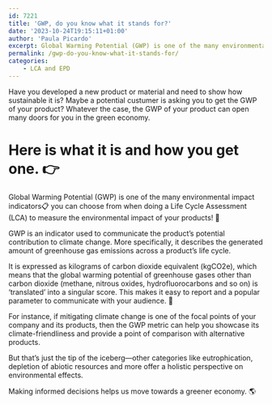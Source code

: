 ```yaml
---
id: 7221
title: 'GWP, do you know what it stands for?'
date: '2023-10-24T19:15:11+01:00'
author: 'Paula Picardo'
excerpt: Global Warming Potential (GWP) is one of the many environmental impact indicators you can choose from when doing a Life Cycle Assessment (LCA) to measure the environmental impact of your products!
permalink: /gwp-do-you-know-what-it-stands-for/
categories:
    - LCA and EPD
---
```


Have you developed a new product or material and need to show how sustainable it is? Maybe a potential custumer is asking you to get the GWP of your product? Whatever the case, the GWP of your product can open many doors for you in the green economy.

# Here is what it is and how you get one. 👉  

Global Warming Potential (GWP) is one of the many environmental impact indicators📋 you can choose from when doing a Life Cycle Assessment (LCA) to measure the environmental impact of your products! 🌱   
   
GWP is an indicator used to communicate the product’s potential contribution to climate change. More specifically, it describes the generated amount of greenhouse gas emissions across a product’s life cycle.   
   
It is expressed as kilograms of carbon dioxide equivalent (kgCO2e), which means that the global warming potential of greenhouse gases other than carbon dioxide (methane, nitrous oxides, hydrofluorocarbons and so on) is ‘translated’ into a singular score. This makes it easy to report and a popular parameter to communicate with your audience. 📢  
   
For instance, if mitigating climate change is one of the focal points of your company and its products, then the GWP metric can help you showcase its climate-friendliness and provide a point of comparison with alternative products.   
   
But that’s just the tip of the iceberg—other categories like eutrophication, depletion of abiotic resources and more offer a holistic perspective on environmental effects.   
   
Making informed decisions helps us move towards a greener economy. 🌎